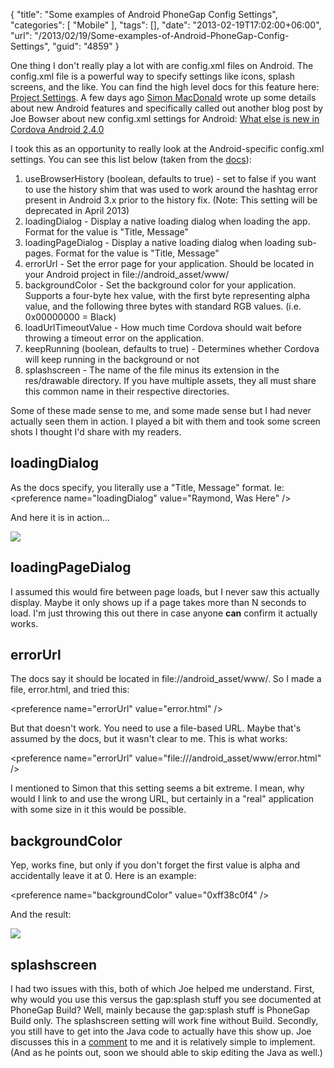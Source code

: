 {
	"title": "Some examples of Android PhoneGap Config Settings",
	"categories": [
		"Mobile"
	],
	"tags": [],
	"date": "2013-02-19T17:02:00+06:00",
	"url": "/2013/02/19/Some-examples-of-Android-PhoneGap-Config-Settings",
	"guid": "4859"
}

One thing I don't really play a lot with are config.xml files on Android. The config.xml file is a powerful way to specify settings like icons, splash screens, and the like. You can find the high level docs for this feature here: <a href="http://docs.phonegap.com/en/2.4.0/guide_project-settings_index.md.html#Project%20Settings">Project Settings</a>. A few days ago <a href="http://simonmacdonald.blogspot.com/2013/02/whats-new-in-phonegap-android-240.html">Simon MacDonald</a> wrote up some details about new Android features and specifically called out another blog post by Joe Bowser about new config.xml settings for Android: <a href="http://www.infil00p.org/what-else-is-new-in-cordova-android-2-4-0/">What else is new in Cordova Android 2.4.0</a>
<!--more-->
I took this as an opportunity to really look at the Android-specific config.xml settings. You can see this list below (taken from the <a href="http://docs.phonegap.com/en/2.4.0/guide_project-settings_android_index.md.html#Project%20Settings%20for%20Android">docs</a>):

<ol>
<li>useBrowserHistory (boolean, defaults to true) - set to false if you want to use the history shim that was used to work around the hashtag error present in Android 3.x prior to the history fix. (Note: This setting will be deprecated in April 2013)

<li>loadingDialog - Display a native loading dialog when loading the app. Format for the value is "Title, Message"

<li>loadingPageDialog - Display a native loading dialog when loading sub-pages. Format for the value is "Title, Message"

<li>errorUrl - Set the error page for your application. Should be located in your Android project in file://android_asset/www/

<li>backgroundColor - Set the background color for your application. Supports a four-byte hex value, with the first byte representing alpha value, and the following three bytes with standard RGB values. (i.e. 0x00000000 = Black)

<li>loadUrlTimeoutValue - How much time Cordova should wait before throwing a timeout error on the application.

<li>keepRunning (boolean, defaults to true) - Determines whether Cordova will keep running in the background or not

<li>splashscreen - The name of the file minus its extension in the res/drawable directory. If you have multiple assets, they all must share this common name in their respective directories.
</ol>

Some of these made sense to me, and some made sense but I had never actually seen them in action. I played a bit with them and took some screen shots I thought I'd share with my readers.

<h2>loadingDialog</h2>

As the docs specify, you literally use a "Title, Message" format. Ie: &lt;preference name="loadingDialog" value="Raymond, Was Here" /&gt;

And here it is in action...

<img src="http://static.raymondcamden.com/images/screenshot66.png" />

<h2>loadingPageDialog</h2>

I assumed this would fire between page loads, but I never saw this actually display. Maybe it only shows up if a page takes more than N seconds to load. I'm just throwing this out there in case anyone <b>can</b> confirm it actually works.

<h2>errorUrl</h2>

The docs say it should be located in file://android_asset/www/. So I made a file, error.html, and tried this:

&lt;preference name="errorUrl" value="error.html" /&gt;

But that doesn't work. You need to use a file-based URL. Maybe that's assumed by the docs, but it wasn't clear to me. This is what works:

&lt;preference name="errorUrl" value="file:///android_asset/www/error.html" /&gt;

I mentioned to Simon that this setting seems a bit extreme. I mean, why would I link to and use the wrong URL, but certainly in a "real" application with some size in it this would be possible. 

<h2>backgroundColor</h2>

Yep, works fine, but only if you don't forget the first value is alpha and accidentally leave it at 0. Here is an example:

&lt;preference name="backgroundColor" value="0xff38c0f4" /&gt;

And the result:

<img src="http://static.raymondcamden.com/images/screenshot67.png" />

<h2>splashscreen</h2>

I had two issues with this, both of which Joe helped me understand. First, why would you use this versus the gap:splash stuff you see documented at PhoneGap Build? Well, mainly because the gap:splash stuff is PhoneGap Build only. The splashscreen setting will work fine without Build. Secondly, you still have to get into the Java code to actually have this show up. Joe discusses this in a <a href="February 15, 2013 at 1:12 pm">comment</a> to me and it is relatively simple to implement. (And as he points out, soon we should able to skip editing the Java as well.)